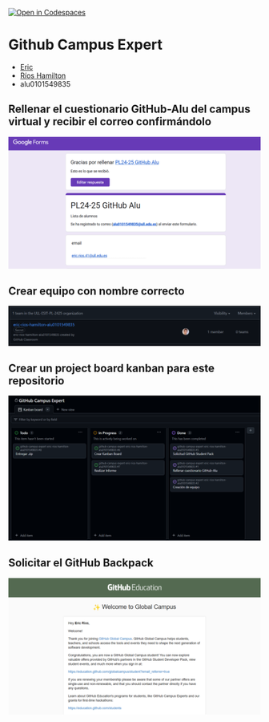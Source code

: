 [![Open in Codespaces](https://classroom.github.com/assets/launch-codespace-2972f46106e565e64193e422d61a12cf1da4916b45550586e14ef0a7c637dd04.svg)](https://classroom.github.com/open-in-codespaces?assignment_repo_id=17902255)
# Github Campus Expert 

- [Eric](https://github.com/EricRios-commits)
- [Ríos Hamilton](https://github.com/EricRios-commits)
- alu0101549835

## Rellenar el cuestionario GitHub-Alu del campus virtual y recibir el correo confirmándolo

![correo de confirmacion del cuestionario](docs/google_forms.png)

## Crear equipo con nombre correcto

![equipo](docs/team_name.png)

## Crear un project board kanban para este repositorio

![project board kanban](docs/kanban.png)

## Solicitar el GitHub Backpack

![github backpack](docs/dev_pack.png)
